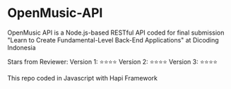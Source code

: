 # OpenMusic-API
OpenMusic API is a Node.js-based RESTful API coded for final submission "Learn to Create Fundamental-Level Back-End Applications" at Dicoding Indonesia

Stars from Reviewer:
Version 1: ⭐⭐⭐⭐
Version 2: ⭐⭐⭐⭐
Version 3: ⭐⭐⭐⭐

This repo coded in Javascript with Hapi Framework
